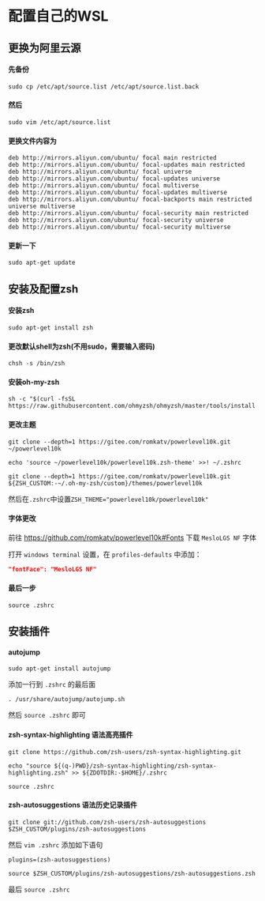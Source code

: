 # 配置自己的WSL

## 更换为阿里云源

#### 先备份

```shell
sudo cp /etc/apt/source.list /etc/apt/source.list.back  
```

#### 然后

```shell
sudo vim /etc/apt/source.list
```

#### 更换文件内容为

```
deb http://mirrors.aliyun.com/ubuntu/ focal main restricted
deb http://mirrors.aliyun.com/ubuntu/ focal-updates main restricted
deb http://mirrors.aliyun.com/ubuntu/ focal universe
deb http://mirrors.aliyun.com/ubuntu/ focal-updates universe
deb http://mirrors.aliyun.com/ubuntu/ focal multiverse
deb http://mirrors.aliyun.com/ubuntu/ focal-updates multiverse
deb http://mirrors.aliyun.com/ubuntu/ focal-backports main restricted universe multiverse
deb http://mirrors.aliyun.com/ubuntu/ focal-security main restricted
deb http://mirrors.aliyun.com/ubuntu/ focal-security universe
deb http://mirrors.aliyun.com/ubuntu/ focal-security multiverse
```

#### 更新一下
```shell
sudo apt-get update
```

## 安装及配置zsh

#### 安装zsh

```shell
sudo apt-get install zsh
```

#### 更改默认shell为zsh(不用sudo，需要输入密码)

```shell
chsh -s /bin/zsh
```

#### 安装oh-my-zsh

```shell
sh -c "$(curl -fsSL https://raw.githubusercontent.com/ohmyzsh/ohmyzsh/master/tools/install.sh)"
```

#### 更改主题
  
```shell
git clone --depth=1 https://gitee.com/romkatv/powerlevel10k.git ~/powerlevel10k

echo 'source ~/powerlevel10k/powerlevel10k.zsh-theme' >>! ~/.zshrc

git clone --depth=1 https://gitee.com/romkatv/powerlevel10k.git ${ZSH_CUSTOM:-~/.oh-my-zsh/custom}/themes/powerlevel10k
```

然后在`.zshrc`中设置`ZSH_THEME="powerlevel10k/powerlevel10k"`

#### 字体更改

前往 https://github.com/romkatv/powerlevel10k#Fonts 下载 `MesloLGS NF` 字体

打开 `windows terminal` 设置，在 `profiles-defaults` 中添加：
```json
"fontFace": "MesloLGS NF"
```

#### 最后一步
  
```shell
source .zshrc
```

## 安装插件

#### autojump

```shell
sudo apt-get install autojump
```

添加一行到 `.zshrc` 的最后面

```shell
. /usr/share/autojump/autojump.sh
```

然后 ```source .zshrc``` 即可

#### zsh-syntax-highlighting 语法高亮插件

```shell
git clone https://github.com/zsh-users/zsh-syntax-highlighting.git

echo "source ${(q-)PWD}/zsh-syntax-highlighting/zsh-syntax-highlighting.zsh" >> ${ZDOTDIR:-$HOME}/.zshrc

source .zshrc
```

#### zsh-autosuggestions 语法历史记录插件

```shell
git clone git://github.com/zsh-users/zsh-autosuggestions $ZSH_CUSTOM/plugins/zsh-autosuggestions
```

然后 `vim .zshrc` 添加如下语句

```
plugins=(zsh-autosuggestions)

source $ZSH_CUSTOM/plugins/zsh-autosuggestions/zsh-autosuggestions.zsh
```

最后 `source .zshrc`
